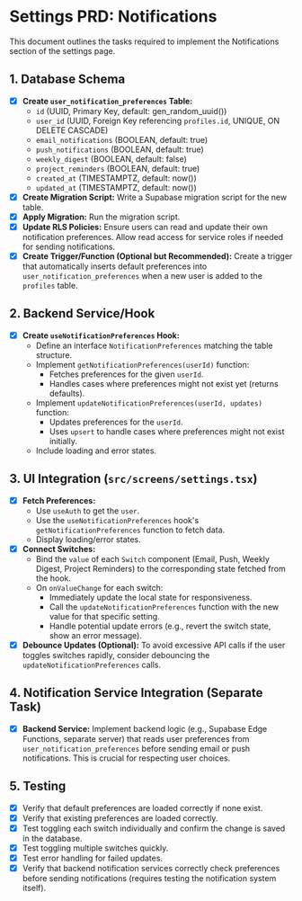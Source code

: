# Settings PRD: Notifications

This document outlines the tasks required to implement the Notifications section of the settings page.

## 1. Database Schema

-   [x] **Create `user_notification_preferences` Table:**
    -   `id` (UUID, Primary Key, default: gen_random_uuid())
    -   `user_id` (UUID, Foreign Key referencing `profiles.id`, UNIQUE, ON DELETE CASCADE)
    -   `email_notifications` (BOOLEAN, default: true)
    -   `push_notifications` (BOOLEAN, default: true)
    -   `weekly_digest` (BOOLEAN, default: false)
    -   `project_reminders` (BOOLEAN, default: true)
    -   `created_at` (TIMESTAMPTZ, default: now())
    -   `updated_at` (TIMESTAMPTZ, default: now())
-   [x] **Create Migration Script:** Write a Supabase migration script for the new table.
-   [x] **Apply Migration:** Run the migration script.
-   [x] **Update RLS Policies:** Ensure users can read and update their own notification preferences. Allow read access for service roles if needed for sending notifications.
-   [x] **Create Trigger/Function (Optional but Recommended):** Create a trigger that automatically inserts default preferences into `user_notification_preferences` when a new user is added to the `profiles` table.

## 2. Backend Service/Hook

-   [x] **Create `useNotificationPreferences` Hook:**
    -   Define an interface `NotificationPreferences` matching the table structure.
    -   Implement `getNotificationPreferences(userId)` function:
        -   Fetches preferences for the given `userId`.
        -   Handles cases where preferences might not exist yet (returns defaults).
    -   Implement `updateNotificationPreferences(userId, updates)` function:
        -   Updates preferences for the `userId`.
        -   Uses `upsert` to handle cases where preferences might not exist initially.
    -   Include loading and error states.

## 3. UI Integration (`src/screens/settings.tsx`)

-   [x] **Fetch Preferences:**
    -   Use `useAuth` to get the `user`.
    -   Use the `useNotificationPreferences` hook's `getNotificationPreferences` function to fetch data.
    -   Display loading/error states.
-   [x] **Connect Switches:**
    -   Bind the `value` of each `Switch` component (Email, Push, Weekly Digest, Project Reminders) to the corresponding state fetched from the hook.
    -   On `onValueChange` for each switch:
        -   Immediately update the local state for responsiveness.
        -   Call the `updateNotificationPreferences` function with the new value for that specific setting.
        -   Handle potential update errors (e.g., revert the switch state, show an error message).
-   [x] **Debounce Updates (Optional):** To avoid excessive API calls if the user toggles switches rapidly, consider debouncing the `updateNotificationPreferences` calls.

## 4. Notification Service Integration (Separate Task)

-   [x] **Backend Service:** Implement backend logic (e.g., Supabase Edge Functions, separate server) that reads user preferences from `user_notification_preferences` before sending email or push notifications. This is crucial for respecting user choices.

## 5. Testing

-   [x] Verify that default preferences are loaded correctly if none exist.
-   [x] Verify that existing preferences are loaded correctly.
-   [x] Test toggling each switch individually and confirm the change is saved in the database.
-   [x] Test toggling multiple switches quickly.
-   [x] Test error handling for failed updates.
-   [x] Verify that backend notification services correctly check preferences before sending notifications (requires testing the notification system itself).
